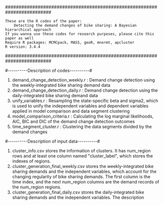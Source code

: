 
#########################################################################

    These are the R codes of the paper:                                                                                
        Detecting the demand changes of bike sharing: A Bayesian hierarchical approach       
    If you wanna use these codes for research purposes, please cite this paper as well           
    Require R packages: MCMCpack, MASS, geoR, mnormt, apcluster                                   
    R version: 3.4.4                                                                                                              

#########################################################################

#----------Description of codes----------#
1. demand_change_detection_weekly.r  :  Demand change detection using the weekly-integrated bike sharing demand data
2. demand_change_detection_daily.r  :  Demand change detection using the daily-integrated bike sharing demand data
3. unify_variables.r  :  Resampling the state-specific beta and sigma2, which is used to unify the independent variables and dependent variables applied in model comparison and data segment clustering
4. model_comparison_criteria.r  :  Calculating the log marginal likelihoods, AIC, BIC and DIC of the demand change detection outcomes
5. time_segment_cluster.r  :  Clustering the data segments divided by the demand changes

#----------Description of input data----------#
1. cluster_info.csv stores the information of clusters. It has num_region rows and at least one column named "cluster_label", which stores the indexes of regions.
2. cluster_generation_final_weekly.csv stores the weekly-integrated bike sharing demands and the independent variables, which account for the changing regularity of bike sharing demands. The first column is the time index, and the next num_region columns are the demand records of the num_region regions.
3. cluster_generation_final_daily.csv stores the daily-integrated bike sharing demands and the independent variables. The description
